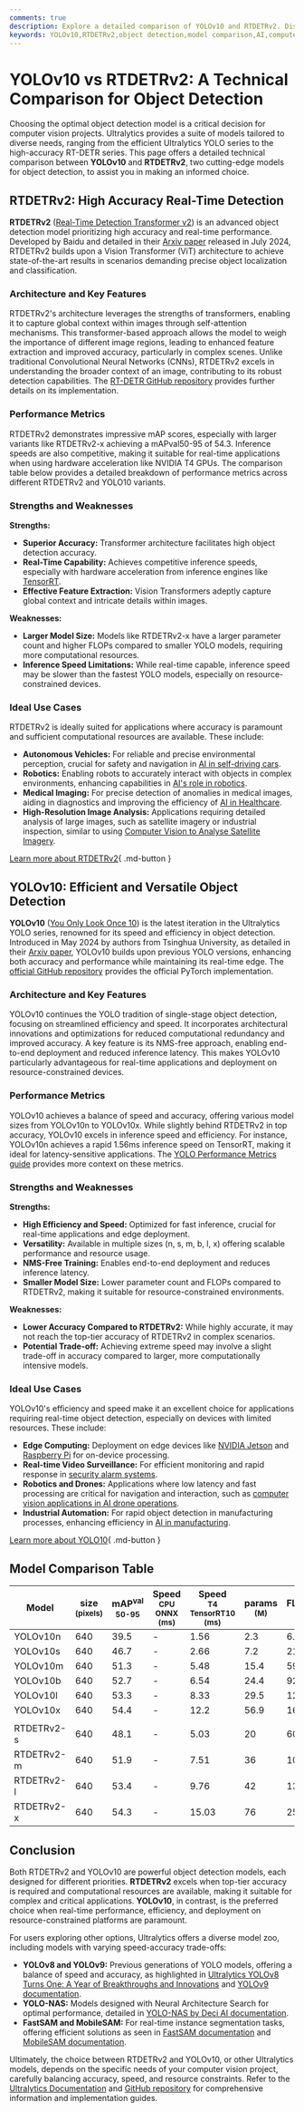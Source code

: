 ```yaml
---
comments: true
description: Explore a detailed comparison of YOLOv10 and RTDETRv2. Discover their strengths, weaknesses, performance metrics, and ideal applications for object detection.
keywords: YOLOv10,RTDETRv2,object detection,model comparison,AI,computer vision,Ultralytics,real-time detection,transformer-based models,YOLO series
---
```


# YOLOv10 vs RTDETRv2: A Technical Comparison for Object Detection

Choosing the optimal object detection model is a critical decision for computer vision projects. Ultralytics provides a suite of models tailored to diverse needs, ranging from the efficient Ultralytics YOLO series to the high-accuracy RT-DETR series. This page offers a detailed technical comparison between **YOLOv10** and **RTDETRv2**, two cutting-edge models for object detection, to assist you in making an informed choice.

<script async src="https://cdn.jsdelivr.net/npm/chart.js"></script>
<script defer src="../../javascript/benchmark.js"></script>

<canvas id="modelComparisonChart" width="1024" height="400" active-models='["YOLOv10", "RTDETRv2"]'></canvas>

## RTDETRv2: High Accuracy Real-Time Detection

**RTDETRv2** ([Real-Time Detection Transformer v2](https://docs.ultralytics.com/models/rtdetr/)) is an advanced object detection model prioritizing high accuracy and real-time performance. Developed by Baidu and detailed in their [Arxiv paper](https://arxiv.org/abs/2407.17140) released in July 2024, RTDETRv2 builds upon a Vision Transformer (ViT) architecture to achieve state-of-the-art results in scenarios demanding precise object localization and classification.

### Architecture and Key Features

RTDETRv2's architecture leverages the strengths of transformers, enabling it to capture global context within images through self-attention mechanisms. This transformer-based approach allows the model to weigh the importance of different image regions, leading to enhanced feature extraction and improved accuracy, particularly in complex scenes. Unlike traditional Convolutional Neural Networks (CNNs), RTDETRv2 excels in understanding the broader context of an image, contributing to its robust detection capabilities. The [RT-DETR GitHub repository](https://github.com/lyuwenyu/RT-DETR/tree/main/rtdetrv2_pytorch) provides further details on its implementation.

### Performance Metrics

RTDETRv2 demonstrates impressive mAP scores, especially with larger variants like RTDETRv2-x achieving a mAPval50-95 of 54.3. Inference speeds are also competitive, making it suitable for real-time applications when using hardware acceleration like NVIDIA T4 GPUs. The comparison table below provides a detailed breakdown of performance metrics across different RTDETRv2 and YOLO10 variants.

### Strengths and Weaknesses

**Strengths:**

- **Superior Accuracy:** Transformer architecture facilitates high object detection accuracy.
- **Real-Time Capability:** Achieves competitive inference speeds, especially with hardware acceleration from inference engines like [TensorRT](https://docs.ultralytics.com/integrations/tensorrt/).
- **Effective Feature Extraction:** Vision Transformers adeptly capture global context and intricate details within images.

**Weaknesses:**

- **Larger Model Size:** Models like RTDETRv2-x have a larger parameter count and higher FLOPs compared to smaller YOLO models, requiring more computational resources.
- **Inference Speed Limitations:** While real-time capable, inference speed may be slower than the fastest YOLO models, especially on resource-constrained devices.

### Ideal Use Cases

RTDETRv2 is ideally suited for applications where accuracy is paramount and sufficient computational resources are available. These include:

- **Autonomous Vehicles:** For reliable and precise environmental perception, crucial for safety and navigation in [AI in self-driving cars](https://www.ultralytics.com/solutions/ai-in-self-driving).
- **Robotics:** Enabling robots to accurately interact with objects in complex environments, enhancing capabilities in [AI's role in robotics](https://www.ultralytics.com/blog/from-algorithms-to-automation-ais-role-in-robotics).
- **Medical Imaging:** For precise detection of anomalies in medical images, aiding in diagnostics and improving the efficiency of [AI in Healthcare](https://www.ultralytics.com/solutions/ai-in-healthcare).
- **High-Resolution Image Analysis:** Applications requiring detailed analysis of large images, such as satellite imagery or industrial inspection, similar to using [Computer Vision to Analyse Satellite Imagery](https://www.ultralytics.com/blog/using-computer-vision-to-analyse-satellite-imagery).

[Learn more about RTDETRv2](https://docs.ultralytics.com/models/rtdetr/){ .md-button }

## YOLOv10: Efficient and Versatile Object Detection

**YOLOv10** ([You Only Look Once 10](https://docs.ultralytics.com/models/yolov10/)) is the latest iteration in the Ultralytics YOLO series, renowned for its speed and efficiency in object detection. Introduced in May 2024 by authors from Tsinghua University, as detailed in their [Arxiv paper](https://arxiv.org/abs/2405.14458), YOLOv10 builds upon previous YOLO versions, enhancing both accuracy and performance while maintaining its real-time edge. The [official GitHub repository](https://github.com/THU-MIG/yolov10) provides the official PyTorch implementation.

### Architecture and Key Features

YOLOv10 continues the YOLO tradition of single-stage object detection, focusing on streamlined efficiency and speed. It incorporates architectural innovations and optimizations for reduced computational redundancy and improved accuracy. A key feature is its NMS-free approach, enabling end-to-end deployment and reduced inference latency. This makes YOLOv10 particularly advantageous for real-time applications and deployment on resource-constrained devices.

### Performance Metrics

YOLOv10 achieves a balance of speed and accuracy, offering various model sizes from YOLOv10n to YOLOv10x. While slightly behind RTDETRv2 in top accuracy, YOLOv10 excels in inference speed and efficiency. For instance, YOLOv10n achieves a rapid 1.56ms inference speed on TensorRT, making it ideal for latency-sensitive applications. The [YOLO Performance Metrics guide](https://docs.ultralytics.com/guides/yolo-performance-metrics/) provides more context on these metrics.

### Strengths and Weaknesses

**Strengths:**

- **High Efficiency and Speed:** Optimized for fast inference, crucial for real-time applications and edge deployment.
- **Versatility:** Available in multiple sizes (n, s, m, b, l, x) offering scalable performance and resource usage.
- **NMS-Free Training:** Enables end-to-end deployment and reduces inference latency.
- **Smaller Model Size:** Lower parameter count and FLOPs compared to RTDETRv2, making it suitable for resource-constrained environments.

**Weaknesses:**

- **Lower Accuracy Compared to RTDETRv2:** While highly accurate, it may not reach the top-tier accuracy of RTDETRv2 in complex scenarios.
- **Potential Trade-off:** Achieving extreme speed may involve a slight trade-off in accuracy compared to larger, more computationally intensive models.

### Ideal Use Cases

YOLOv10's efficiency and speed make it an excellent choice for applications requiring real-time object detection, especially on devices with limited resources. These include:

- **Edge Computing:** Deployment on edge devices like [NVIDIA Jetson](https://docs.ultralytics.com/guides/nvidia-jetson/) and [Raspberry Pi](https://docs.ultralytics.com/guides/raspberry-pi/) for on-device processing.
- **Real-time Video Surveillance:** For efficient monitoring and rapid response in [security alarm systems](https://docs.ultralytics.com/guides/security-alarm-system/).
- **Robotics and Drones:** Applications where low latency and fast processing are critical for navigation and interaction, such as [computer vision applications in AI drone operations](https://www.ultralytics.com/blog/computer-vision-applications-ai-drone-uav-operations).
- **Industrial Automation:** For rapid object detection in manufacturing processes, enhancing efficiency in [AI in manufacturing](https://www.ultralytics.com/solutions/ai-in-manufacturing).

[Learn more about YOLO10](https://docs.ultralytics.com/models/yolov10/){ .md-button }

## Model Comparison Table

| Model      | size<br><sup>(pixels) | mAP<sup>val<br>50-95 | Speed<br><sup>CPU ONNX<br>(ms) | Speed<br><sup>T4 TensorRT10<br>(ms) | params<br><sup>(M) | FLOPs<br><sup>(B) |
|------------|-----------------------|----------------------|--------------------------------|-------------------------------------|--------------------|-------------------|
| YOLOv10n   | 640                   | 39.5                 | -                              | 1.56                                | 2.3                | 6.7               |
| YOLOv10s   | 640                   | 46.7                 | -                              | 2.66                                | 7.2                | 21.6              |
| YOLOv10m   | 640                   | 51.3                 | -                              | 5.48                                | 15.4               | 59.1              |
| YOLOv10b   | 640                   | 52.7                 | -                              | 6.54                                | 24.4               | 92.0              |
| YOLOv10l   | 640                   | 53.3                 | -                              | 8.33                                | 29.5               | 120.3             |
| YOLOv10x   | 640                   | 54.4                 | -                              | 12.2                                | 56.9               | 160.4             |
|            |                       |                      |                                |                                     |                    |                   |
| RTDETRv2-s | 640                   | 48.1                 | -                              | 5.03                                | 20                 | 60                |
| RTDETRv2-m | 640                   | 51.9                 | -                              | 7.51                                | 36                 | 100               |
| RTDETRv2-l | 640                   | 53.4                 | -                              | 9.76                                | 42                 | 136               |
| RTDETRv2-x | 640                   | 54.3                 | -                              | 15.03                               | 76                 | 259               |

## Conclusion

Both RTDETRv2 and YOLOv10 are powerful object detection models, each designed for different priorities. **RTDETRv2** excels when top-tier accuracy is required and computational resources are available, making it suitable for complex and critical applications. **YOLOv10**, in contrast, is the preferred choice when real-time performance, efficiency, and deployment on resource-constrained platforms are paramount.

For users exploring other options, Ultralytics offers a diverse model zoo, including models with varying speed-accuracy trade-offs:

- **YOLOv8 and YOLOv9:** Previous generations of YOLO models, offering a balance of speed and accuracy, as highlighted in [Ultralytics YOLOv8 Turns One: A Year of Breakthroughs and Innovations](https://www.ultralytics.com/blog/ultralytics-yolov8-turns-one-a-year-of-breakthroughs-and-innovations) and [YOLOv9 documentation](https://docs.ultralytics.com/models/yolov9/).
- **YOLO-NAS:** Models designed with Neural Architecture Search for optimal performance, detailed in [YOLO-NAS by Deci AI documentation](https://docs.ultralytics.com/models/yolo-nas/).
- **FastSAM and MobileSAM:** For real-time instance segmentation tasks, offering efficient solutions as seen in [FastSAM documentation](https://docs.ultralytics.com/models/fast-sam/) and [MobileSAM documentation](https://docs.ultralytics.com/models/mobile-sam/).

Ultimately, the choice between RTDETRv2 and YOLOv10, or other Ultralytics models, depends on the specific needs of your computer vision project, carefully balancing accuracy, speed, and resource constraints. Refer to the [Ultralytics Documentation](https://docs.ultralytics.com/models/) and [GitHub repository](https://github.com/ultralytics/ultralytics) for comprehensive information and implementation guides.
